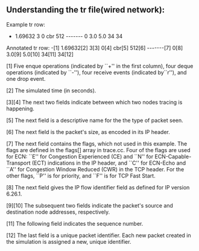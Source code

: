 ## Understanding the tr file(wired network):

Example tr row:
- 1.69632 3 0 cbr 512 ------- 0 3.0 5.0 34 34

Annotated tr row:
-[1] 1.69632[2] 3[3] 0[4] cbr[5] 512[6] -------[7] 0[8] 3.0[9] 5.0[10] 34[11] 34[12]

[1] Five enque operations (indicated by \`\`+'' in the first column), four deque operations (indicated by \`\`-''), four receive events (indicated by\`\`r''), and one drop event.

[2] The simulated time (in seconds).

[3]\[4] The next two fields indicate between which two nodes tracing is happening. 

[5] The next field is a descriptive name for the the type of packet seen. 

[6] The next field is the packet's size, as encoded in its IP header.

[7] The next field contains the flags, which not used in this example. The flags are defined in the flags[] array in trace.cc. Four of the flags are used for ECN: \`\`E'' for Congestion Experienced (CE) and \`\`N'' for ECN-Capable-Transport (ECT) indications in the IP header, and \`\`C'' for ECN-Echo and \`\`A'' for Congestion Window Reduced (CWR) in the TCP header. For the other flags, \`\`P'' is for priority, and \`\`F'' is for TCP Fast Start.

[8] The next field gives the IP flow identifier field as defined for IP version 6.26.1. 

[9]\[10] The subsequent two fields indicate the packet's source and destination node addresses, respectively. 

[11] The following field indicates the sequence number.

[12] The last field is a unique packet identifier. Each new packet created in the simulation is assigned a new, unique identifier. 